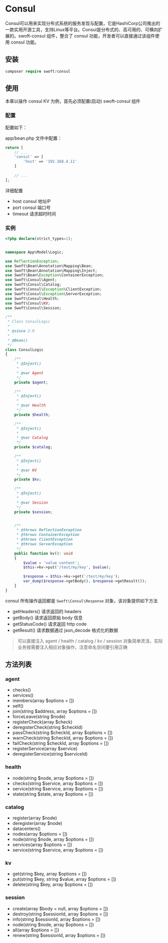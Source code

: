 # Consul

Consul可以用来实现分布式系统的服务发现与配置，它是HashiCorp公司推出的一款实用开源工具，支持Linux等平台。Consul是分布式的、高可用的、可横向扩展的。swoft-consul 组件，整合了 consul 功能，开发者可以直接通过该组件使用 consul 功能。

## 安装

```php
composer require swoft/consul
```

## 使用

本章以操作 consul KV 为例，首先必须配置(启动) swoft-consul 组件


### 配置

配置如下：

app/bean.php 文件中配置：

```php
return [
    // ...
    'consul' => [
        'host' => '192.168.4.11'
    ]
    
    // ...
];
```

详细配置

- host consul 地址IP
- port consul 端口号
- timeout 请求超时时间



### 实例

```php
<?php declare(strict_types=1);


namespace App\Model\Logic;

use ReflectionException;
use Swoft\Bean\Annotation\Mapping\Bean;
use Swoft\Bean\Annotation\Mapping\Inject;
use Swoft\Bean\Exception\ContainerException;
use Swoft\Consul\Agent;
use Swoft\Consul\Catalog;
use Swoft\Consul\Exception\ClientException;
use Swoft\Consul\Exception\ServerException;
use Swoft\Consul\Health;
use Swoft\Consul\KV;
use Swoft\Consul\Session;

/**
 * Class ConsulLogic
 *
 * @since 2.0
 *
 * @Bean()
 */
class ConsulLogic
{
    /**
     * @Inject()
     *
     * @var Agent
     */
    private $agent;

    /**
     * @Inject()
     *
     * @var Health
     */
    private $health;

    /**
     * @Inject()
     *
     * @var Catalog
     */
    private $catalog;

    /**
     * @Inject()
     *
     * @var KV
     */
    private $kv;

    /**
     * @Inject()
     *
     * @var Session
     */
    private $session;


    /**
     * @throws ReflectionException
     * @throws ContainerException
     * @throws ClientException
     * @throws ServerException
     */
    public function kv(): void
    {
        $value = 'value content';
        $this->kv->put('/test/my/key', $value);

        $response = $this->kv->get('/test/my/key');
        var_dump($response->getBody(), $response->getResult());
    }
}
```

consul 所有操作返回都是 `Swoft\Consul\Response` 对象，该对象提供如下方法

- getHeaders() 请求返回的 headers
- getBody() 请求返回原始 body 信息
- getStatusCode() 请求返回 http code
- getResult() 请求数据通过 json_decode 格式化的数据

> 可以直接注入 agent / health / catalog / kv / session 对象简单灵活，实际业务按需要注入相应对象操作，注意命名空间要引用正确

## 方法列表

### agent

- checks()
- services()
- members(array $options = [])
- self()
- join(string $address, array $options = [])
- forceLeave(string $node)
- registerCheck(array $check)
- deregisterCheck(string $checkId)
- passCheck(string $checkId, array $options = [])
- warnCheck(string $checkId, array $options = [])
- failCheck(string $checkId, array $options = [])
- registerService(array $service)
- deregisterService(string $serviceId)

### health

- node(string $node, array $options = [])
- checks(string $service, array $options = [])
- service(string $service, array $options = [])
- state(string $state, array $options = [])

### catalog

- register(array $node)
- deregister(array $node)
- datacenters()
- nodes(array $options = [])
- node(string $node, array $options = [])
- services(array $options = [])
- service(string $service, array $options = [])

### kv

- get(string $key, array $options = [])
- put(string $key, string $value, array $options = [])
- delete(string $key, array $options = [])

### session

- create(array $body = null, array $options = [])
- destroy(string $sessionId, array $options = [])
- info(string $sessionId, array $options = [])
- node(string $node, array $options = [])
- all(array $options = [])
- renew(string $sessionId, array $options = [])

